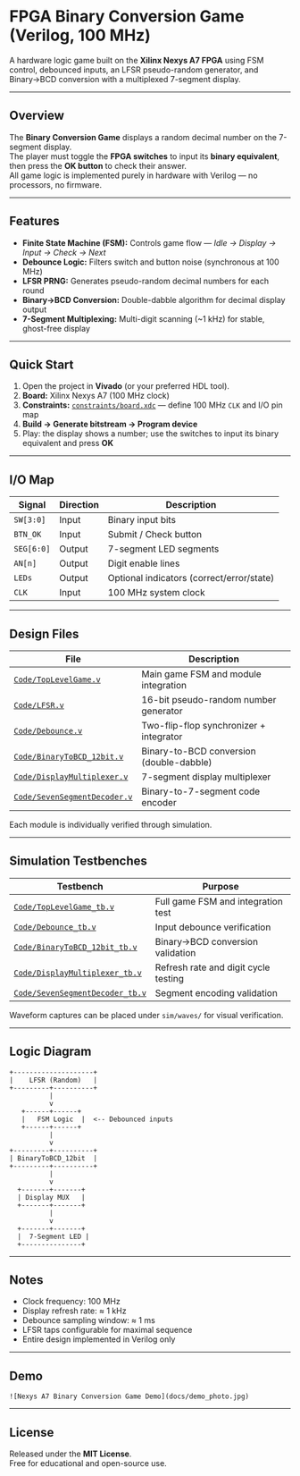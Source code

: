 # FPGA Binary Conversion Game (Verilog, 100 MHz)

A hardware logic game built on the **Xilinx Nexys A7 FPGA** using FSM control, debounced inputs, an LFSR pseudo-random generator, and Binary→BCD conversion with a multiplexed 7-segment display.

---

## Overview

The **Binary Conversion Game** displays a random decimal number on the 7-segment display.  
The player must toggle the **FPGA switches** to input its **binary equivalent**, then press the **OK button** to check their answer.  
All game logic is implemented purely in hardware with Verilog — no processors, no firmware.

---

## Features

- **Finite State Machine (FSM):** Controls game flow — *Idle → Display → Input → Check → Next*  
- **Debounce Logic:** Filters switch and button noise (synchronous at 100 MHz)  
- **LFSR PRNG:** Generates pseudo-random decimal numbers for each round  
- **Binary→BCD Conversion:** Double-dabble algorithm for decimal display output  
- **7-Segment Multiplexing:** Multi-digit scanning (~1 kHz) for stable, ghost-free display  

---

## Quick Start

1. Open the project in **Vivado** (or your preferred HDL tool).  
2. **Board:** Xilinx Nexys A7 (100 MHz clock)  
3. **Constraints:** [`constraints/board.xdc`](constraints/board.xdc) — define 100 MHz `CLK` and I/O pin map  
4. **Build → Generate bitstream → Program device**  
5. Play: the display shows a number; use the switches to input its binary equivalent and press **OK**

---

## I/O Map

| Signal | Direction | Description |
|---------|------------|-------------|
| `SW[3:0]` | Input | Binary input bits |
| `BTN_OK` | Input | Submit / Check button |
| `SEG[6:0]` | Output | 7-segment LED segments |
| `AN[n]` | Output | Digit enable lines |
| `LEDs` | Output | Optional indicators (correct/error/state) |
| `CLK` | Input | 100 MHz system clock |

---

## Design Files

| File | Description |
|------|--------------|
| [`Code/TopLevelGame.v`](rtl/TopLevelGame.v) | Main game FSM and module integration |
| [`Code/LFSR.v`](rtl/LFSR.v) | 16-bit pseudo-random number generator |
| [`Code/Debounce.v`](rtl/Debounce.v) | Two-flip-flop synchronizer + integrator |
| [`Code/BinaryToBCD_12bit.v`](rtl/BinaryToBCD_12bit.v) | Binary-to-BCD conversion (double-dabble) |
| [`Code/DisplayMultiplexer.v`](rtl/DisplayMultiplexer.v) | 7-segment display multiplexer |
| [`Code/SevenSegmentDecoder.v`](rtl/SevenSegmentDecoder.v) | Binary-to-7-segment code encoder |

Each module is individually verified through simulation.

---

## Simulation Testbenches

| Testbench | Purpose |
|------------|----------|
| [`Code/TopLevelGame_tb.v`](sim/TopLevelGame_tb.v) | Full game FSM and integration test |
| [`Code/Debounce_tb.v`](sim/Debounce_tb.v) | Input debounce verification |
| [`Code/BinaryToBCD_12bit_tb.v`](sim/BinaryToBCD_12bit_tb.v) | Binary→BCD conversion validation |
| [`Code/DisplayMultiplexer_tb.v`](sim/DisplayMultiplexer_tb.v) | Refresh rate and digit cycle testing |
| [`Code/SevenSegmentDecoder_tb.v`](sim/SevenSegmentDecoder_tb.v) | Segment encoding validation |

Waveform captures can be placed under `sim/waves/` for visual verification.

---

## Logic Diagram

```
+--------------------+
|    LFSR (Random)   |
+---------+----------+
          |
          v
   +------+------+
   |   FSM Logic  |  <-- Debounced inputs
   +------+------+
          |
          v
+---------+----------+
| BinaryToBCD_12bit  |
+---------+----------+
          |
          v
  +-------+-------+
  | Display MUX   |
  +-------+-------+
          |
          v
  +-------+-------+
  |  7-Segment LED |
  +---------------+
```

---

## Notes

- Clock frequency: 100 MHz  
- Display refresh rate: ≈ 1 kHz  
- Debounce sampling window: ≈ 1 ms  
- LFSR taps configurable for maximal sequence  
- Entire design implemented in Verilog only  

---

## Demo



```
![Nexys A7 Binary Conversion Game Demo](docs/demo_photo.jpg)
```

---

## License

Released under the **MIT License**.  
Free for educational and open-source use.
